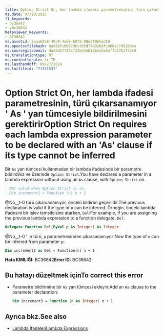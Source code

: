 ```yaml
---
title: Option Strict On, her lambda ifadesi parametresinin, türü çıkarsanamıyor ' As ' yan tümcesiyle bildirilmesini gerektirir
ms.date: 07/20/2015
f1_keywords:
- bc36642
- vbc36642
helpviewer_keywords:
- BC36642
ms.assetid: 2aaa62b8-49c9-4ae8-b0f5-08e3f0b5ad10
ms.openlocfilehash: bad69fc6b9736cd36df7a326dfc060ac7451bdce
ms.sourcegitcommit: da2dd2772fcf32b44eb18b1cbe8affd17b1753c9
ms.translationtype: MT
ms.contentlocale: tr-TR
ms.lasthandoff: 09/27/2019
ms.locfileid: "71351537"
---
```

# <a name="option-strict-on-requires-each-lambda-expression-parameter-to-be-declared-with-an-as-clause-if-its-type-cannot-be-inferred"></a><span data-ttu-id="b727e-102">Option Strict On, her lambda ifadesi parametresinin, türü çıkarsanamıyor ' As ' yan tümcesiyle bildirilmesini gerektirir</span><span class="sxs-lookup"><span data-stu-id="b727e-102">Option Strict On requires each lambda expression parameter to be declared with an 'As' clause if its type cannot be inferred</span></span>
<span data-ttu-id="b727e-103">Bir `As` yan tümcesi kullanmadan bir lambda ifadesinde bir parametre bildirdiniz ve üzerinde `Option Strict`.</span><span class="sxs-lookup"><span data-stu-id="b727e-103">You have declared a parameter in a lambda expression without using an `As` clause, with `Option Strict` on.</span></span>  
  
```vb  
' Not valid when Option Strict is on.  
' Dim increment1 = Function (n) n + 1  
```  
  
 <span data-ttu-id="b727e-104">@No__t-0 türü çıkarsanamıyor, önceki bildirim geçerlidir.</span><span class="sxs-lookup"><span data-stu-id="b727e-104">The previous declaration is valid if the type of `n` can be inferred.</span></span> <span data-ttu-id="b727e-105">Örneğin, önceki lambda ifadesini bir işlev temsilcisine atarken, `Del`:</span><span class="sxs-lookup"><span data-stu-id="b727e-105">For example, if you are assigning the previous lambda expression to a function delegate, `Del`:</span></span>  
  
```vb  
Delegate Function Del(ByVal p As Integer) As Integer  
```  
  
 <span data-ttu-id="b727e-106">@No__t-0 ' ın türü, `p` parametresinden çıkarsanamıyor:</span><span class="sxs-lookup"><span data-stu-id="b727e-106">Now the type of `n` can be inferred from parameter `p`:</span></span>  
  
```vb  
Dim increment2 as Del = Function(n) n + 1  
```  
  
 <span data-ttu-id="b727e-107">**Hata KIMLIĞI:** BC36642</span><span class="sxs-lookup"><span data-stu-id="b727e-107">**Error ID:** BC36642</span></span>  
  
## <a name="to-correct-this-error"></a><span data-ttu-id="b727e-108">Bu hatayı düzeltmek için</span><span class="sxs-lookup"><span data-stu-id="b727e-108">To correct this error</span></span>  
  
- <span data-ttu-id="b727e-109">Parametre bildirimine bir `As` yan tümcesi ekleyin:</span><span class="sxs-lookup"><span data-stu-id="b727e-109">Add an `As` clause to the parameter declaration:</span></span>  
  
    ```vb  
    Dim increment3 = Function (n As Integer) n + 1  
    ```  
  
## <a name="see-also"></a><span data-ttu-id="b727e-110">Ayrıca bkz.</span><span class="sxs-lookup"><span data-stu-id="b727e-110">See also</span></span>

- [<span data-ttu-id="b727e-111">Lambda İfadeleri</span><span class="sxs-lookup"><span data-stu-id="b727e-111">Lambda Expressions</span></span>](../../visual-basic/programming-guide/language-features/procedures/lambda-expressions.md)

